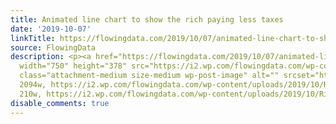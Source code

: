 ```yaml
---
title: Animated line chart to show the rich paying less taxes
date: '2019-10-07'
linkTitle: https://flowingdata.com/2019/10/07/animated-line-chart-to-show-the-rich-paying-less-taxes/
source: FlowingData
description: <p><a href="https://flowingdata.com/2019/10/07/animated-line-chart-to-show-the-rich-paying-less-taxes/"><img
  width="750" height="378" src="https://i2.wp.com/flowingdata.com/wp-content/uploads/2019/10/Rich-paying-less.png?fit=750%2C378&amp;ssl=1"
  class="attachment-medium size-medium wp-post-image" alt="" srcset="https://i2.wp.com/flowingdata.com/wp-content/uploads/2019/10/Rich-paying-less.png?w=2094&amp;ssl=1
  2094w, https://i2.wp.com/flowingdata.com/wp-content/uploads/2019/10/Rich-paying-less.png?resize=210%2C106&amp;ssl=1
  210w, https://i2.wp.com/flowingdata.com/wp-content/uploads/2019/10/Rich- ...
disable_comments: true
---
```

<p><a href="https://flowingdata.com/2019/10/07/animated-line-chart-to-show-the-rich-paying-less-taxes/"><img width="750" height="378" src="https://i2.wp.com/flowingdata.com/wp-content/uploads/2019/10/Rich-paying-less.png?fit=750%2C378&amp;ssl=1" class="attachment-medium size-medium wp-post-image" alt="" srcset="https://i2.wp.com/flowingdata.com/wp-content/uploads/2019/10/Rich-paying-less.png?w=2094&amp;ssl=1 2094w, https://i2.wp.com/flowingdata.com/wp-content/uploads/2019/10/Rich-paying-less.png?resize=210%2C106&amp;ssl=1 210w, https://i2.wp.com/flowingdata.com/wp-content/uploads/2019/10/Rich- ...